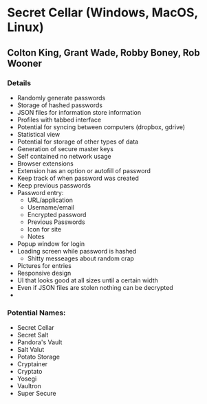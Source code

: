 # Secret Cellar (Windows, MacOS, Linux)

## Colton King, Grant Wade, Robby Boney, Rob Wooner

### Details

- Randomly generate passwords
- Storage of hashed passwords
- JSON files for information store information
- Profiles with tabbed interface
- Potential for syncing between computers (dropbox, gdrive)
- Statistical view
- Potential for storage of other types of data
- Generation of secure master keys
- Self contained no network usage
- Browser extensions
- Extension has an option or autofill of password
- Keep track of when password was created
- Keep previous passwords
- Password entry:
    - URL/application
    - Username/email
    - Encrypted password
    - Previous Passwords
    - Icon for site
    - Notes
- Popup window for login
- Loading screen while password is hashed
    - Shitty messeages about random crap
- Pictures for entries
- Responsive design
- UI that looks good at all sizes until a certain width
- Even if JSON files are stolen nothing can be decrypted
- 

### Potential Names:
- Secret Cellar
- Secret Salt
- Pandora's Vault
- Salt Valut
- Potato Storage
- Cryptainer
- Cryptato
- Yosegi
- Vaultron
- Super Secure 
